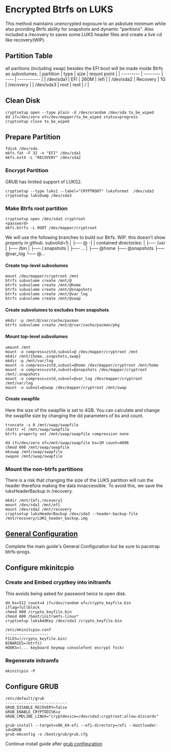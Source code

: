 # Encrypted Btrfs on LUKS
This method maintains unencrypted exposure to an asbolute minimum while also providing Btrfs ability for snapshots and dynamic "paritions". Also included a /recovery to saves some LUKS header files and create a live cd like recovery(WIP).

## Partition Table
all paritions (including swap) besides the EFI boot will be made inside Btrfs as subvolumes.
| partition | type 	   | size | mount point |
| --------- | -------- | ---- | ----------- |
| /dev/sda1 | EFI  	   | 260M | /efi        |
| /dev/sda2 | Recovery | 1G   | /recovery   |
| /dev/sda3 | root 	   | rest | /           |

## Clean Disk
```
cryptsetup open --type plain -d /dev/urandom /dev/sda to_be_wiped
dd if=/dev/zero of=/dev/mapper/to_be_wiped status=progress
cryptsetup close to_be_wiped
```

## Prepare Partition
```
fdisk /dev/sda
mkfs.fat -F 32 -n "EFI" /dev/sda1
mkfs.ext4 -L "RECOVERY" /dev/sda2
```

### Encrypt Partition
GRUB has limited support of LUKS2.
```
cryptsetup --type luks1 --label="CRYPTROOT" luksFormat  /dev/sda3 
cryptsetup luksDump /dev/sda3
```

### Make Btrfs root partition
```
cryptsetup open /dev/sda3 cryptroot
<password>
mkfs.btrfs -L ROOT /dev/mapper/cryptroot
```

We will use the following branches to build our Btrfs.
WIP. this doesn't show properly in github.
subvolid=5
  |
  ├── @ -|
  |     contained directories:
  |       ├── /usr
  |       ├── /bin
  |       ├── /.snapshots
  |       ├── ...
  |
  ├── @home
  ├── @snapshots
  ├── @var_log
  └── @...

#### Create top-level subvolumes
```
mount /dev/mapper/cryptroot /mnt
btrfs subvolume create /mnt/@
btrfs subvolume create /mnt/@home
btrfs subvolume create /mnt/@snapshots
btrfs subvolume create /mnt/@var_log
btrfs subvolume create /mnt/@swap
```

#### Create subvolumes to excludes from snapshots
```
mkdir -p /mnt/@/var/cache/pacman
btrfs subvolume create /mnt/@/var/cache/pacman/pkg
```

#### Mount top-level subvolumes
```
umount /mnt
mount -o compress=zstd,subvol=@ /dev/mapper/cryptroot /mnt
mkdir /mnt/{home,.snapshots,swap}
mkdir -p /mnt/var/log
mount -o compress=zstd,subvol=@home /dev/mapper/cryptroot /mnt/home
mount -o compress=zstd,subvol=@snapshots /dev/mapper/cryptroot /mnt/.snapshots
mount -o compress=zstd,subvol=@var_log /dev/mapper/cryptroot /mnt/var/log
mount -o subvol=@swap /dev/mapper/cryptroot /mnt/swap
```

#### Create swapfile
Here the size of the swapfile is set to 4GB. You can calculate and change the swapfile size by changing the dd parameters of bs and count.
```
truncate -s 0 /mnt/swap/swapfile
chattr +C /mnt/swap/swapfile
btrfs property set /mnt/swap/swapfile compression none

dd if=/dev/zero of=/mnt/swap/swapfile bs=1M count=4096
chmod 600 /mnt/swap/swapfile
mkswap /mnt/swap/swapfile
swapon /mnt/swap/swapfile
```

### Mount the non-btrfs partitions
There is a risk that changing the size of the LUKS partition will ruin the header therefore making the data innaccessible. To avoid this, we save the luksHeaderBackup in /recovery.
```
mkdir /mnt/{efi,recovery}
mount /dev/sda1 /mnt/efi
mount /dev/sda2 /mnt/recovery
cryptsetup luksHeaderBackup /dev/sda3 --header-backup-file /mnt/recovery/LUKS_header_backup.img
```

## [General Configuration](https://github.com/EdvinAlvarado/configs/blob/master/Arch/install.md#general-configuration)
Complete the main guide's General Configuration but be sure to pacstrap btrfs-progs.

## Configure mkinitcpio

### Create and Embed cryptkey into initramfs
This avoids being asked for password twice to open disk.
```
dd bs=512 count=4 if=/dev/random of=/crypto_keyfile.bin iflag=fullblock
chmod 600 /crypto_keyfile.bin
chmod 600 /boot/initramfs-linux*
cryptsetup luksAddKey /dev/sda3 /crypto_keyfile.bin
```

```
/etc/mkinitcpio.conf
-------------------
FILES=(/crypto_keyfile.bin)
BINARIES=(btrfs)
HOOKS=(... keyboard keymap consolefont encrypt fsck)
```

### Regenerate initramfs
```
mkinitcpio -P
```

## Configure GRUB
```
/etc/default/grub
---------------------------
GRUB_DISABLE_RECOVERY=false
GRUB_ENABLE_CRYPTODISK=y
GRUB_CMDLINE_LINUX="cryptdevice=/dev/sda3:cryptroot:allow-discards"
```

```
grub-install --target=x86_64-efi --efi-directory=/efi --bootloader-id=GRUB
grub-mkconfig -o /boot/grub/grub.cfg
```

Continue install guide after [grub configuration](https://github.com/EdvinAlvarado/configs/blob/master/Arch/install.md#bootloader-and-initramfs)
